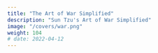 ```yaml
---
title: "The Art of War Simplified"
description: "Sun Tzu's Art of War Simplified"
image: "/covers/war.png"
weight: 104
# date: 2022-04-12
---
```

